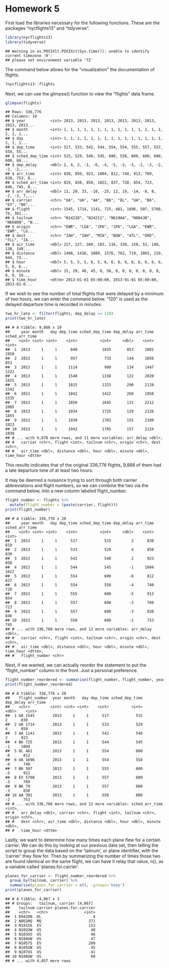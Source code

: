 Homework 5
================

First load the libraries necessary for the following functions. These
are the packages “nycflights13” and “tidyverse”.

``` r
library(nycflights13)
library(tidyverse)
```

    ## Warning in as.POSIXlt.POSIXct(Sys.time()): unable to identify current timezone 'H':
    ## please set environment variable 'TZ'

The command below allows for the “visualization” the documentation of
flights.

``` r
?nycflights13::flights
```

Next, we can use the glimpse() function to view the “flights” data
frame.

``` r
glimpse(flights)
```

    ## Rows: 336,776
    ## Columns: 19
    ## $ year           <int> 2013, 2013, 2013, 2013, 2013, 2013, 2013, 2013, 2013...
    ## $ month          <int> 1, 1, 1, 1, 1, 1, 1, 1, 1, 1, 1, 1, 1, 1, 1, 1, 1, 1...
    ## $ day            <int> 1, 1, 1, 1, 1, 1, 1, 1, 1, 1, 1, 1, 1, 1, 1, 1, 1, 1...
    ## $ dep_time       <int> 517, 533, 542, 544, 554, 554, 555, 557, 557, 558, 55...
    ## $ sched_dep_time <int> 515, 529, 540, 545, 600, 558, 600, 600, 600, 600, 60...
    ## $ dep_delay      <dbl> 2, 4, 2, -1, -6, -4, -5, -3, -3, -2, -2, -2, -2, -2,...
    ## $ arr_time       <int> 830, 850, 923, 1004, 812, 740, 913, 709, 838, 753, 8...
    ## $ sched_arr_time <int> 819, 830, 850, 1022, 837, 728, 854, 723, 846, 745, 8...
    ## $ arr_delay      <dbl> 11, 20, 33, -18, -25, 12, 19, -14, -8, 8, -2, -3, 7,...
    ## $ carrier        <chr> "UA", "UA", "AA", "B6", "DL", "UA", "B6", "EV", "B6"...
    ## $ flight         <int> 1545, 1714, 1141, 725, 461, 1696, 507, 5708, 79, 301...
    ## $ tailnum        <chr> "N14228", "N24211", "N619AA", "N804JB", "N668DN", "N...
    ## $ origin         <chr> "EWR", "LGA", "JFK", "JFK", "LGA", "EWR", "EWR", "LG...
    ## $ dest           <chr> "IAH", "IAH", "MIA", "BQN", "ATL", "ORD", "FLL", "IA...
    ## $ air_time       <dbl> 227, 227, 160, 183, 116, 150, 158, 53, 140, 138, 149...
    ## $ distance       <dbl> 1400, 1416, 1089, 1576, 762, 719, 1065, 229, 944, 73...
    ## $ hour           <dbl> 5, 5, 5, 5, 6, 5, 6, 6, 6, 6, 6, 6, 6, 6, 6, 5, 6, 6...
    ## $ minute         <dbl> 15, 29, 40, 45, 0, 58, 0, 0, 0, 0, 0, 0, 0, 0, 0, 59...
    ## $ time_hour      <dttm> 2013-01-01 05:00:00, 2013-01-01 05:00:00, 2013-01-0...

If we wish to see the number of total flights that were delayed by a
minimum of two hours, we can enter the command below. “120” is used as
the delayed departure time is recorded in minutes.

``` r
two_hr_late <- filter(flights, dep_delay >= 120)
print(two_hr_late)
```

    ## # A tibble: 9,888 x 19
    ##     year month   day dep_time sched_dep_time dep_delay arr_time sched_arr_time
    ##    <int> <int> <int>    <int>          <int>     <dbl>    <int>          <int>
    ##  1  2013     1     1      848           1835       853     1001           1950
    ##  2  2013     1     1      957            733       144     1056            853
    ##  3  2013     1     1     1114            900       134     1447           1222
    ##  4  2013     1     1     1540           1338       122     2020           1825
    ##  5  2013     1     1     1815           1325       290     2120           1542
    ##  6  2013     1     1     1842           1422       260     1958           1535
    ##  7  2013     1     1     1856           1645       131     2212           2005
    ##  8  2013     1     1     1934           1725       129     2126           1855
    ##  9  2013     1     1     1938           1703       155     2109           1823
    ## 10  2013     1     1     1942           1705       157     2124           1830
    ## # ... with 9,878 more rows, and 11 more variables: arr_delay <dbl>,
    ## #   carrier <chr>, flight <int>, tailnum <chr>, origin <chr>, dest <chr>,
    ## #   air_time <dbl>, distance <dbl>, hour <dbl>, minute <dbl>, time_hour <dttm>

This results indicates that of the original 336,776 flights, 9,888 of
them had a late departure time of at least two hours.

It may be deemed a nuisance trying to sort through both carrier
abbreviations and flight numbers, so we can combine the two via the
command below, into a new column labeled flight\_number.

``` r
flight_number <- flights %>%
  mutate(flight_number = (paste(carrier, flight)))
print(flight_number)
```

    ## # A tibble: 336,776 x 20
    ##     year month   day dep_time sched_dep_time dep_delay arr_time sched_arr_time
    ##    <int> <int> <int>    <int>          <int>     <dbl>    <int>          <int>
    ##  1  2013     1     1      517            515         2      830            819
    ##  2  2013     1     1      533            529         4      850            830
    ##  3  2013     1     1      542            540         2      923            850
    ##  4  2013     1     1      544            545        -1     1004           1022
    ##  5  2013     1     1      554            600        -6      812            837
    ##  6  2013     1     1      554            558        -4      740            728
    ##  7  2013     1     1      555            600        -5      913            854
    ##  8  2013     1     1      557            600        -3      709            723
    ##  9  2013     1     1      557            600        -3      838            846
    ## 10  2013     1     1      558            600        -2      753            745
    ## # ... with 336,766 more rows, and 12 more variables: arr_delay <dbl>,
    ## #   carrier <chr>, flight <int>, tailnum <chr>, origin <chr>, dest <chr>,
    ## #   air_time <dbl>, distance <dbl>, hour <dbl>, minute <dbl>, time_hour <dttm>,
    ## #   flight_number <chr>

Next, if we wanted, we can actually reorder the statement to put the
“flight\_number” column in the front. Just a personal preference.

``` r
flight_number_reordered <- summarise(flight_number, flight_number, year, month,day, dep_time, sched_dep_time, dep_delay, arr_time, sched_arr_time, arr_delay, carrier, flight, tailnum, origin, dest,air_time, distance, hour, minute, time_hour)
print(flight_number_reordered)
```

    ## # A tibble: 336,776 x 20
    ##    flight_number  year month   day dep_time sched_dep_time dep_delay arr_time
    ##    <chr>         <int> <int> <int>    <int>          <int>     <dbl>    <int>
    ##  1 UA 1545        2013     1     1      517            515         2      830
    ##  2 UA 1714        2013     1     1      533            529         4      850
    ##  3 AA 1141        2013     1     1      542            540         2      923
    ##  4 B6 725         2013     1     1      544            545        -1     1004
    ##  5 DL 461         2013     1     1      554            600        -6      812
    ##  6 UA 1696        2013     1     1      554            558        -4      740
    ##  7 B6 507         2013     1     1      555            600        -5      913
    ##  8 EV 5708        2013     1     1      557            600        -3      709
    ##  9 B6 79          2013     1     1      557            600        -3      838
    ## 10 AA 301         2013     1     1      558            600        -2      753
    ## # ... with 336,766 more rows, and 12 more variables: sched_arr_time <int>,
    ## #   arr_delay <dbl>, carrier <chr>, flight <int>, tailnum <chr>, origin <chr>,
    ## #   dest <chr>, air_time <dbl>, distance <dbl>, hour <dbl>, minute <dbl>,
    ## #   time_hour <dttm>

Lastly, we want to determine how many times each plane flew for a
certain carrier. We can do this by looking at our previous data set,
then telling the script to group the data based on the ‘tailnum’, or
plane identifier, with the ‘carrier’ they flew for. Then by summarizing
the number of times those two are found identical on the same flight, we
can have it relay that value, n(), as a variable called
‘planes.for.carrier’.

``` r
planes_for_carrier <- flight_number_reordered %>%
  group_by(tailnum, carrier) %>%
  summarise(planes.for.carrier = n(), .groups='keep')
print(planes_for_carrier)
```

    ## # A tibble: 4,067 x 3
    ## # Groups:   tailnum, carrier [4,067]
    ##    tailnum carrier planes.for.carrier
    ##    <chr>   <chr>                <int>
    ##  1 D942DN  DL                       4
    ##  2 N0EGMQ  MQ                     371
    ##  3 N10156  EV                     153
    ##  4 N102UW  US                      48
    ##  5 N103US  US                      46
    ##  6 N104UW  US                      47
    ##  7 N10575  EV                     289
    ##  8 N105UW  US                      45
    ##  9 N107US  US                      41
    ## 10 N108UW  US                      60
    ## # ... with 4,057 more rows

